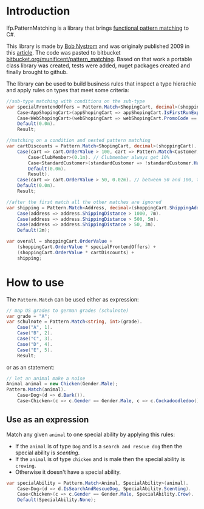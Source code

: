 # Introduction

Ifp.PatternMatching is a library that brings [functional pattern matching](https://en.wikipedia.org/wiki/Pattern_matching) to C#. 

This library is made by [Bob Nystrom](https://github.com/munificent) and was originaly published 2009 in this [article](http://journal.stuffwithstuff.com/2009/05/13/ml-style-pattern-matching-in-c/).
The code was pasted to bitbucket [bitbucket.org/munificent/pattern_matching](https://bitbucket.org/munificent/pattern_matching). 
Based on that work a portable class library was created, tests were added, nuget packages created and finally brought to github.

The library can be used to build business rules that inspect a type hierachie and apply rules on types that meet some criteria:

```CS
//sub-type matching with conditions on the sub-type
var specialFrontendOffers = Pattern.Match<ShopingCart, decimal>(shoppingCart).
    Case<AppShopingCart>(appShopingCart => appShopingCart.IsFirstRunExperience, 0.05m). //5% off for the first time order with the app
    Case<WebShopingCart>(webShopingCart => webShopingCart.PromoCode == "WebSpecial", 0.04m). //4% off for the newsletter promotion code (only supported by the web interface)
    Default(0.0m).
    Result;

//matching on a condition and nested pattern matching
var cartDiscounts = Pattern.Match<ShopingCart, decimal>(shoppingCart).
    Case(cart => cart.OrderValue > 100, cart => Pattern.Match<Customer, decimal>(cart.Customer). // if the order value is bigger than 100 the discount depends on the customer status
        Case<ClubMember>(0.1m). // Clubmember always get 10%
        Case<StandardCustomer>(standardCustomer => !standardCustomer.HasOutstandingDebts, 0.05m). // standardCustomers get 5% if there are no outstanding debts
        Default(0.0m).
        Result).
    Case(cart => cart.OrderValue > 50, 0.02m). // between 50 and 100, the discount is 2% without furher conditions
    Default(0.0m).
    Result;

//after the first match all the other matches are ignored
var shipping = Pattern.Match<Address, decimal>(shoppingCart.ShippingAddress).
    Case(address => address.ShippingDistance > 1000, 7m).
    Case(address => address.ShippingDistance > 500, 5m).
    Case(address => address.ShippingDistance > 50, 3m).
    Default(2m);

var overall = shoppingCart.OrderValue +
    (shoppingCart.OrderValue * specialFrontendOffers) +
    (shoppingCart.OrderValue * cartDiscounts) +
    shipping;
``` 

# How to use

The `Pattern.Match` can be used either as expression:

```CS
// map US grades to german grades (schulnote) 
var grade = "A";
var schulnote = Pattern.Match<string, int>(grade).
    Case("A", 1).
    Case("B", 2).
    Case("C", 3).
    Case("D", 4).
    Case("E", 5).
    Result;
```  

or as an statement:

```CS
// let an animal make a noise 
Animal animal = new Chicken(Gender.Male);
Pattern.Match(animal).
    Case<Dog>(d => d.Bark()).
    Case<Chicken>(c => c.Gender == Gender.Male, c => c.Cockadoodledoo());
```  

## Use as an expression

Match any given `animal` to one special ability by applying this rules:
* If the `animal` is of type `Dog` and is a `search and rescue dog` then the special ability is *scenting*.
* If the `animal` is of type `chicken` and is male then the special ability is `crowing`.
* Otherwise it doesn't have a special ability.     

```CS
var specialAbility = Pattern.Match<Animal, SpecialAbility>(animal).
    Case<Dog>(d => d.IsSearchAndRescueDog, SpecialAbility.Scenting).
    Case<Chicken>(c => c.Gender == Gender.Male, SpecialAbility.Crow).
    Default(SpecialAbility.None);
```